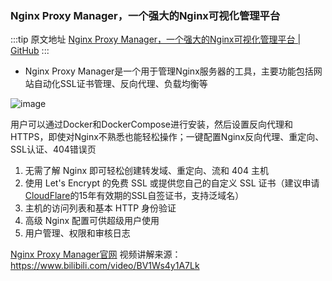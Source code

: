 ### Nginx Proxy Manager，一个强大的Nginx可视化管理平台

  :::tip 原文地址
  [Nginx Proxy Manager，一个强大的Nginx可视化管理平台 | GitHub](https://github.com/jynba/jynba.github.io/issues/62)
  :::
  * Nginx Proxy Manager是一个用于管理Nginx服务器的工具，主要功能包括网站自动化SSL证书管理、反向代理、负载均衡等

![image](https://github.com/user-attachments/assets/43d5ff58-c880-4aaa-a0ad-503e3c91c0ba)

用户可以通过Docker和DockerCompose进行安装，然后设置反向代理和HTTPS，即使对Nginx不熟悉也能轻松操作；一键配置Nginx反向代理、重定向、SSL认证、404错误页

1. 无需了解 Nginx 即可轻松创建转发域、重定向、流和 404 主机
2. 使用 Let's Encrypt 的免费 SSL 或提供您自己的自定义 SSL 证书（建议申请[CloudFlare](https://blog.fjy.zone/archives/http-ca-cf-free)的15年有效期的SSL自签证书，支持泛域名）
3. 主机的访问列表和基本 HTTP 身份验证
4. 高级 Nginx 配置可供超级用户使用
5. 用户管理、权限和审核日志

[Nginx Proxy Manager官网](https://nginxproxymanager.com/)
视频讲解来源：https://www.bilibili.com/video/BV1Ws4y1A7Lk